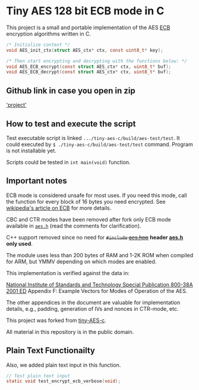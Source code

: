 
# Tiny AES 128 bit ECB mode in C

This project is a small and portable implementation of the AES [ECB](https://en.wikipedia.org/wiki/Block_cipher_mode_of_operation#Electronic_Codebook_.28ECB.29) encryption algorithms written in C.

```C
/* Initialize context */
void AES_init_ctx(struct AES_ctx* ctx, const uint8_t* key);

/* Then start encrypting and decrypting with the functions below: */
void AES_ECB_encrypt(const struct AES_ctx* ctx, uint8_t* buf);
void AES_ECB_decrypt(const struct AES_ctx* ctx, uint8_t* buf);

```

## Github link in case you open in zip
['project'](https://github.com/grygry12345/tiny-AES-c)

## How to test and execute the script

Test executable script is linked ```.../tiny-aes-c/build/aes-test/test```. It could executed by ```$ ./tiny-aes-c/build/aes-test/test``` command. Program is not installable yet.

Scripts could be tested in ```int main(void)``` function.

## Important notes

ECB mode is considered unsafe for most uses. If you need this mode, call the function for every block of 16 bytes you need encrypted. See [wikipedia's article on ECB](<https://en.wikipedia.org/wiki/Block_cipher_mode_of_operation#Electronic_Codebook_(ECB)>) for more details.

CBC and CTR modes have been removed after fork only ECB mode available in [`aes.h`](https://github.com/kokke/tiny-AES-c/blob/master/aes.h) (read the comments for clarification).

C++ support removed since no need for ~~`#include` [aes.hpp](https://github.com/kokke/tiny-AES-c/blob/master/aes.hpp)~~ **header [aes.h](https://github.com/kokke/tiny-AES-c/blob/master/aes.h) only used**.

The module uses less than 200 bytes of RAM and 1-2K ROM when compiled for ARM, but YMMV depending on which modes are enabled.

This implementation is verified against the data in:

[National Institute of Standards and Technology Special Publication 800-38A 2001 ED](http://nvlpubs.nist.gov/nistpubs/Legacy/SP/nistspecialpublication800-38a.pdf) Appendix F: Example Vectors for Modes of Operation of the AES.

The other appendices in the document are valuable for implementation details, e.g., padding, generation of IVs and nonces in CTR-mode, etc.

This project was forked from [tiny-AES-c](https://github.com/kokke/tiny-AES-c).

All material in this repository is in the public domain.

## Plain Text Functionailty

Also, we added plain text input in this function.

```C
// Test plain text input
static void test_encrypt_ecb_verbose(void);
```
